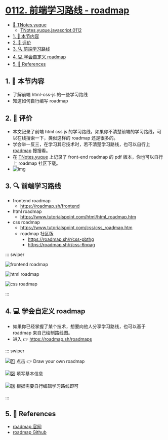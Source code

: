 # [0112. 前端学习路线 - roadmap](https://github.com/Tdahuyou/TNotes.javascript/tree/main/notes/0112.%20%E5%89%8D%E7%AB%AF%E5%AD%A6%E4%B9%A0%E8%B7%AF%E7%BA%BF%20-%20roadmap)

<!-- region:toc -->

- [📂 TNotes.yuque](https://www.yuque.com/tdahuyou/tnotes.yuque/)
  - [TNotes.yuque.javascript.0112](https://www.yuque.com/tdahuyou/tnotes.yuque/html-css-js.0112)
- [1. 🎯 本节内容](#1--本节内容)
- [2. 🫧 评价](#2--评价)
- [3. 🔍 前端学习路线](#3--前端学习路线)
- [4. 💻 学会自定义 roadmap](#4--学会自定义-roadmap)
- [5. 🔗 References](#5--references)

<!-- endregion:toc -->

## 1. 🎯 本节内容

- 了解前端 html-css-js 的一些学习路线
- 知道如何自行编写 roadmap

## 2. 🫧 评价

- 本文记录了前端 html css js 的学习路线，如果你不清楚前端的学习路线，可以在线搜索一下，类似这样的 roadmap 还是很多的。
- 学会举一反三，在学习其它技术时，若不清楚学习路线，也可以自行上 [roadmap][1] 搜搜看。
- 在 [TNotes.yuque][3] 上记录了 front-end roadmap 的 pdf 版本，你也可以自行上 roadmap 社区下载。
- ![img](https://cdn.jsdelivr.net/gh/tnotesjs/imgs@main/2025-08-19-15-54-51.png)

## 3. 🔍 前端学习路线

- frontend roadmap
  - https://roadmap.sh/frontend
- html roadmap
  - https://www.tutorialspoint.com/html/html_roadmap.htm
- css roadmap
  - https://www.tutorialspoint.com/css/css_roadmap.htm
  - roadmap 社区版
    - https://roadmap.sh/r/css-pbthg
    - https://roadmap.sh/r/css-6nqag

::: swiper

![frontend roadmap](https://cdn.jsdelivr.net/gh/tnotesjs/imgs@main/2025-05-25-13-48-15.png)

![html roadmap](https://cdn.jsdelivr.net/gh/tnotesjs/imgs@main/2025-05-25-13-40-30.png)

![css roadmap](https://cdn.jsdelivr.net/gh/tnotesjs/imgs@main/2025-05-25-13-42-23.png)

:::

## 4. 💻 学会自定义 roadmap

- 如果你已经掌握了某个技术，想要向他人分享学习路线，也可以基于 roadmap 来自己绘制路线图。
- 进入 👉 https://roadmap.sh/roadmaps

::: swiper

![1️⃣ 点击 👉 Draw your own roadmap](https://cdn.jsdelivr.net/gh/tnotesjs/imgs@main/2025-08-19-15-44-39.png)

![2️⃣ 填写基本信息](https://cdn.jsdelivr.net/gh/tnotesjs/imgs@main/2025-08-19-15-47-17.png)

![3️⃣ 根据需要自行编辑学习路线即可](https://cdn.jsdelivr.net/gh/tnotesjs/imgs@main/2025-08-19-15-49-40.png)

:::

## 5. 🔗 References

- [roadmap 官网][1]
- [roadmap Github][2]

[1]: https://roadmap.sh
[2]: https://github.com/kamranahmedse/developer-roadmap
[3]: https://www.yuque.com/tdahuyou/tnotes.yuque/
